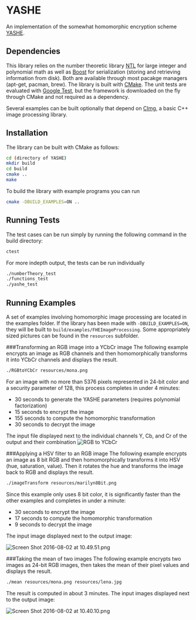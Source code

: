 # YASHE
An implementation of the somewhat homomorphic encryption scheme [YASHE](https://eprint.iacr.org/2013/075.pdf).

## Dependencies
This library relies on the number theoretic library [NTL](http://www.shoup.net/ntl/) for large integer and polynomial math as well as [Boost](http://www.boost.org/) for serialization (storing and retrieving information from disk). Both are available through most pacakge managers (apt-get, pacman, brew). The library is built with [CMake](https://cmake.org/). The unit tests are evaluated with [Google Test](https://github.com/google/googletest), but the framework is downloaded on the fly through CMake and not required as a dependency.

Several examples can be built optionally that depend on [CImg](http://www.cimg.eu), a basic C++ image processing library.

## Installation
The library can be built with CMake as follows:
```bash
cd (directory of YASHE)
mkdir build
cd build
cmake ..
make
```
To build the library with example programs you can run
```bash
cmake -DBUILD_EXAMPLES=ON ..
```
## Running Tests
The test cases can be run simply by running the following command in the build directory:
```bash
ctest
```
For more indepth output, the tests can be run individually
```bash
./numberTheory_test
./functions_test
./yashe_test
```

## Running Examples
A set of examples involving homomorphic image processing are located in the examples folder.
If the library has been made with `-DBUILD_EXAMPLES=ON`, they will be built to `build/examples/FHEImageProcessing`.
Some appropriately sized pictures can be found in the `resources` subfolder.

###Transforming an RGB image into a YCbCr image
The following example encrypts an image as RGB channels and then homomorphically transforms
it into YCbCr channels and displays the result.
```bash
./RGBtoYCbCr resources/mona.png
```
For an image with no more than 5376 pixels represented in 24-bit color and a security parameter of 128, this process completes in under 4 minutes:

* 30 seconds to generate the YASHE parameters (requires polynomial factorization)
* 15 seconds to encrypt the image
* 155 seconds to compute the homomorphic transformation
* 30 seconds to decrypt the image

The input file displayed next to the individual channels Y, Cb, and Cr of the output and their combination
![RGB to YCbCr](https://bitbucket.org/repo/9B6qdo/images/4278353611-Screen%20Shot%202016-08-02%20at%2010.46.45.png)

###Applying a HSV filter to an RGB image
The following example encrypts an image as 8 bit RGB and then homomorphically transforms it
into HSV (hue, saturation, value). Then it rotates the hue and transforms the image back to RGB and displays the result.
```bash
./imageTransform resources/marilyn8Bit.png
```
Since this example only uses 8 bit color, it is significantly faster than the other examples and completes in under a minute:

* 30 seconds to encrypt the image
* 17 seconds to compute the homomorphic transformation
* 9 seconds to decrypt the image

The input image displayed next to the output image:

![Screen Shot 2016-08-02 at 10.49.51.png](https://bitbucket.org/repo/9B6qdo/images/4077315096-Screen%20Shot%202016-08-02%20at%2010.49.51.png)

###Taking the mean of two images
The following example encrypts two images as 24-bit RGB images, then takes the mean of their pixel values and displays the result.
```bash
./mean resources/mona.png resources/lena.jpg 
```
The result is computed in about 3 minutes. The input images displayed next to the output image:

![Screen Shot 2016-08-02 at 10.40.10.png](https://bitbucket.org/repo/9B6qdo/images/4206462266-Screen%20Shot%202016-08-02%20at%2010.40.10.png)